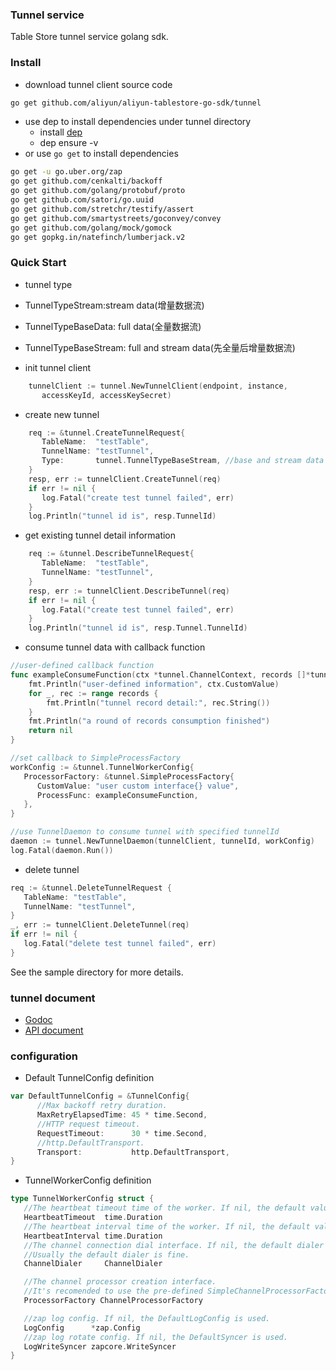 ### Tunnel service

Table Store tunnel service golang sdk.

### Install

* download tunnel client source code

```bash
go get github.com/aliyun/aliyun-tablestore-go-sdk/tunnel
```


* use dep to install dependencies under tunnel directory
  * install [dep](https://github.com/golang/dep#installation)
  * dep ensure -v
* or use `go get` to install dependencies

```bash
go get -u go.uber.org/zap
go get github.com/cenkalti/backoff
go get github.com/golang/protobuf/proto
go get github.com/satori/go.uuid
go get github.com/stretchr/testify/assert
go get github.com/smartystreets/goconvey/convey
go get github.com/golang/mock/gomock
go get gopkg.in/natefinch/lumberjack.v2
```


### Quick Start

* tunnel type

 * TunnelTypeStream:stream data(增量数据流)
 * TunnelTypeBaseData: full data(全量数据流)
 * TunnelTypeBaseStream: full and stream data(先全量后增量数据流)

* init tunnel client

```go
    tunnelClient := tunnel.NewTunnelClient(endpoint, instance,
       accessKeyId, accessKeySecret)
```

* create new tunnel

```go
    req := &tunnel.CreateTunnelRequest{
       TableName:  "testTable",
       TunnelName: "testTunnel",
       Type:       tunnel.TunnelTypeBaseStream, //base and stream data tunnel
    }
    resp, err := tunnelClient.CreateTunnel(req)
    if err != nil {
       log.Fatal("create test tunnel failed", err)
    }
    log.Println("tunnel id is", resp.TunnelId)
```

* get existing tunnel detail information

```go
    req := &tunnel.DescribeTunnelRequest{
       TableName:  "testTable",
       TunnelName: "testTunnel",
    }
    resp, err := tunnelClient.DescribeTunnel(req)
    if err != nil {
       log.Fatal("create test tunnel failed", err)
    }
    log.Println("tunnel id is", resp.Tunnel.TunnelId)
```

* consume tunnel data with callback function

```go
//user-defined callback function
func exampleConsumeFunction(ctx *tunnel.ChannelContext, records []*tunnel.Record) error {
	fmt.Println("user-defined information", ctx.CustomValue)
	for _, rec := range records {
		fmt.Println("tunnel record detail:", rec.String())
	}
	fmt.Println("a round of records consumption finished")
	return nil
}

//set callback to SimpleProcessFactory
workConfig := &tunnel.TunnelWorkerConfig{
   ProcessorFactory: &tunnel.SimpleProcessFactory{
      CustomValue: "user custom interface{} value",
      ProcessFunc: exampleConsumeFunction,
   },
}

//use TunnelDaemon to consume tunnel with specified tunnelId
daemon := tunnel.NewTunnelDaemon(tunnelClient, tunnelId, workConfig)
log.Fatal(daemon.Run())
```

* delete tunnel
```go
req := &tunnel.DeleteTunnelRequest {
   TableName: "testTable",
   TunnelName: "testTunnel",
}
_, err := tunnelClient.DeleteTunnel(req)
if err != nil {
   log.Fatal("delete test tunnel failed", err)
}
```

See the sample directory for more details.

### tunnel document

* [Godoc](todo)
* [API document](todo)

### configuration

* Default TunnelConfig definition

```go
var DefaultTunnelConfig = &TunnelConfig{
      //Max backoff retry duration.
      MaxRetryElapsedTime: 45 * time.Second,
      //HTTP request timeout.
      RequestTimeout:      30 * time.Second,
      //http.DefaultTransport.
      Transport:           http.DefaultTransport,
}
```

* TunnelWorkerConfig definition

```go
type TunnelWorkerConfig struct {
   //The heartbeat timeout time of the worker. If nil, the default value is used.
   HeartbeatTimeout  time.Duration
   //The heartbeat interval time of the worker. If nil, the default value is used.
   HeartbeatInterval time.Duration
   //The channel connection dial interface. If nil, the default dialer is used.
   //Usually the default dialer is fine.
   ChannelDialer     ChannelDialer

   //The channel processor creation interface.
   //It's recomended to use the pre-defined SimpleChannelProcessorFactory.
   ProcessorFactory ChannelProcessorFactory

   //zap log config. If nil, the DefaultLogConfig is used.
   LogConfig      *zap.Config
   //zap log rotate config. If nil, the DefaultSyncer is used.
   LogWriteSyncer zapcore.WriteSyncer
}
```